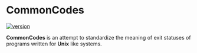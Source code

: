 # CommonCodes #

[![version][version-img]][version-link]

**CommonCodes** is an attempt to standardize the meaning of exit statuses of
programs written for **Unix** like systems.

<!-- Shields -->

[version-img]: https://img.shields.io/badge/version-1.0.0-blue.svg
[version-link]: https://speziil.github.io/commoncodes/v/1.0.0.html
